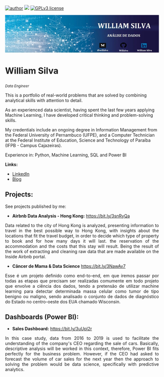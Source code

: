 [![author](https://img.shields.io/badge/author-williamsilva-red.svg)](https://www.linkedin.com/in/william-silva-a4489621a/) [![](https://img.shields.io/badge/python-3.9.7+-blue.svg)](https://www.python.org/downloads/release/python-397/) [![GPLv3 license](https://img.shields.io/badge/License-GPLv3-blue.svg)](http://perso.crans.org/besson/LICENSE.html)

<p align="center">
  <img src="banner.jpg" >
</p>

# William Silva
<sub>*Data Engineer*</sub>

This is a portfolio of real-world problems that are solved by combining analytical skills with attention to detail.

As an experienced data scientist, having spent the last few years applying Machine Learning, I have developed critical thinking and problem-solving skills.

My credentials include an ongoing degree in Information Management from the Federal University of Pernambuco (UFPE), and a Computer Technician at the Federal Institute of Education, Science and Technology of Paraíba (IFPB - Campus Cajazeiras).

Experience in: Python, Machine Learning, SQL and Power BI


**Links:**
* [LinkedIn](https://www.linkedin.com/in/william-silva-a4489621a/)
* [Blog](https://chuvadedados.wixsite.com/my-site)


## Projects:
See projects published by me:

* **Airbnb Data Analysis - Hong Kong:** https://bit.ly/3snRyQa
<p align="justify"> Data related to the city of Hong Kong is analyzed, presenting information to travel in the best possible way to Hong Kong, with insights about the locations that fit the travel budget, in order to decide which type of property to book and for how many days it will last. the reservation of the accommodation and the costs that this stay will result. Being the result of the work of extracting and cleaning raw data that are made available on the Inside Airbnb portal.
</p>


* **Câncer de Mama & Data Science** https://bit.ly/3NawAv7
<p align="justify"> Esse é um projeto definido como end-to-end, em que iremos passar por todas as etapas que precisam ser realizadas comumente em todo projeto que envolve a ciência dos dados, tendo a pretensão de utilizar machine learning para detectar determinada massa celular como tumor de tipo benigno ou maligno, sendo analisado o conjunto de dados de diagnóstico do Estado no centro-oeste dos EUA chamado Wisconsin.</p>



## Dashboards (Power BI):
* **Sales Dashboard:** https://bit.ly/3uUpl2r 
<p align="justify"> In this case study, data from 2016 to 2019 is used to facilitate the understanding of the company's CEO regarding the sale of cars. Basically, descriptive analysis will be worked in this context, therefore, Power BI fits perfectly for the business problem. However, if the CEO had asked to forecast the volume of car sales for the next year then the approach to solving the problem would be data science, specifically with predictive analytics.
</p>
